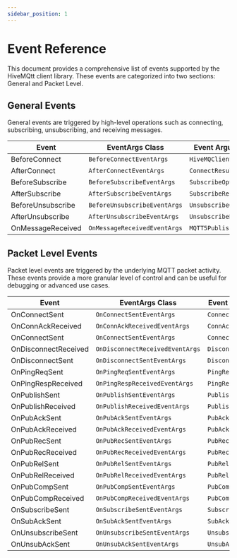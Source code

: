 ```yaml
---
sidebar_position: 1
---
```

# Event Reference

This document provides a comprehensive list of events supported by the HiveMQtt client library. These events are categorized into two sections: General and Packet Level.

## General Events

General events are triggered by high-level operations such as connecting, subscribing, unsubscribing, and receiving messages.


| Event         | EventArgs Class          | Event Arguments      |
| ------------- | ------------------------ | -------------------- |
| BeforeConnect | `BeforeConnectEventArgs` | `HiveMQClientOptions`  |
| AfterConnect  | `AfterConnectEventArgs` | `ConnectResult` |
| BeforeSubscribe | `BeforeSubscribeEventArgs` | `SubscribeOptions`  |
| AfterSubscribe  | `AfterSubscribeEventArgs` |  `SubscribeResult` |
| BeforeUnsubscribe | `BeforeUnsubscribeEventArgs` | `UnsubscribeOptions`  |
| AfterUnsubscribe  | `AfterUnsubscribeEventArgs` |  `UnsubscribeResult` |
| OnMessageReceived | `OnMessageReceivedEventArgs` |  `MQTT5PublishMessage` |

## Packet Level Events

Packet level events are triggered by the underlying MQTT packet activity. These events provide a more granular level of control and can be useful for debugging or advanced use cases.


| Event         | EventArgs Class          | Event Arguments      |
| ------------- | ------------------------ | -------------------- |
| OnConnectSent        | `OnConnectSentEventArgs`     |  `ConnectPacket` |
| OnConnAckReceived    | `OnConnAckReceivedEventArgs` |  `ConnAckPacket` |
| OnConnectSent        | `OnConnectSentEventArgs`     |  `ConnectPacket` |
| OnDisconnectReceived | `OnDisconnectReceivedEventArgs` |  `DisconnectPacket` |
| OnDisconnectSent     | `OnDisconnectSentEventArgs`  |  `DisconnectPacket` |
| OnPingReqSent        | `OnPingReqSentEventArgs`     |  `PingReqPacket` |
| OnPingRespReceived   | `OnPingRespReceivedEventArgs` |  `PingRespPacket` |
| OnPublishSent        | `OnPublishSentEventArgs`     |  `PublishPacket` |
| OnPublishReceived    | `OnPublishReceivedEventArgs` |  `PublishPacket` |
| OnPubAckSent         | `OnPubAckSentEventArgs`      |  `PubAckPacket` |
| OnPubAckReceived     | `OnPubAckReceivedEventArgs` |  `PubAckPacket` |
| OnPubRecSent         | `OnPubRecSentEventArgs`     |  `PubRecPacket` |
| OnPubRecReceived     | `OnPubRecReceivedEventArgs` |  `PubRecPacket` |
| OnPubRelSent         | `OnPubRelSentEventArgs`     |  `PubRelPacket` |
| OnPubRelReceived     | `OnPubRelReceivedEventArgs` |  `PubRelPacket` |
| OnPubCompSent        | `OnPubCompSentEventArgs`    |  `PubCompPacket` |
| OnPubCompReceived    | `OnPubCompReceivedEventArgs` |  `PubCompPacket` |
| OnSubscribeSent      | `OnSubscribeSentEventArgs`    |  `SubscribePacket` |
| OnSubAckSent         | `OnSubAckSentEventArgs`    |  `SubAckPacket` |
| OnUnsubscribeSent    | `OnUnsubscribeSentEventArgs`    |  `UnsubscribePacket` |
| OnUnsubAckSent       | `OnUnsubAckSentEventArgs`    |  `UnsubAckPacket` |
